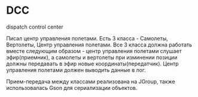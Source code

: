 # DCC
dispatch control center

Писал центр управления полетами.
Есть 3 класса - Самолеты, Вертолеты, Центр управления полетами.
Все 3 класса должна работать вместе следующим образом - центр управления полетами слушает эфир(приемник), а самолеты и вертолеты при изминении позиции должны передавать в эфир новые координаты(передатчик). Центр управления полетами должен выводить данные в лог.

Прием-передача между классами реализована на JGroup, также использовалась Gson для сериализации объектов.
